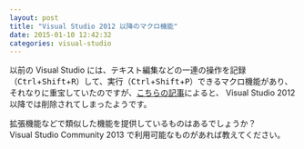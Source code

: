 ```yaml
---
layout: post
title: "Visual Studio 2012 以降のマクロ機能"
date: 2015-01-10 12:42:32
categories: visual-studio
---
```

<p>以前の Visual Studio には、テキスト編集などの一連の操作を記録（<kbd>Ctrl</kbd>+<kbd>Shift</kbd>+<kbd>R</kbd>）して、実行（<kbd>Ctrl</kbd>+<kbd>Shift</kbd>+<kbd>P</kbd>）できるマクロ機能があり、それなりに重宝していたのですが、<a href="http://www.atmarkit.co.jp/fdotnet/special/vs2012review/vs2012review_02.html" rel="nofollow">こちらの記事</a>によると、 Visual Studio 2012 以降では削除されてしまったようです。  </p>

<p>拡張機能などで類似した機能を提供しているものはあるでしょうか？<br>
Visual Studio Community 2013 で利用可能なものがあれば教えてください。</p>
